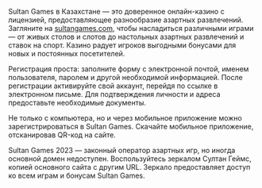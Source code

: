 Sultan Games в Казахстане — это доверенное онлайн-казино с лицензией, предоставляющее разнообразие азартных развлечений. Загляните на [sultangames.com](https://sultangames.com/ ), чтобы насладиться различными играми — от живых столов и слотов до настольных азартных развлечений и ставок на спорт. Казино радует игроков выгодными бонусами для новых и постоянных посетителей.

Регистрация проста: заполните форму с электронной почтой, именем пользователя, паролем и другой необходимой информацией. После регистрации активируйте свой аккаунт, перейдя по ссылке в электронном письме. Для подтверждения личности и адреса предоставьте необходимые документы.

Не только с компьютера, но и через мобильное приложение можно зарегистрироваться в Sultan Games. Скачайте мобильное приложение, отсканировав QR-код на сайте.

Sultan Games 2023 — законный оператор азартных игр, но иногда основной домен недоступен. Воспользуйтесь зеркалом Султан Геймс, копией основного сайта с другим URL. Зеркало предоставляет доступ ко всем играм и бонусам Sultan Games. 
